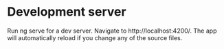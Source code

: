 # Development server
Run ng serve for a dev server. Navigate to http://localhost:4200/. The app will automatically reload if you change any of the source files.
